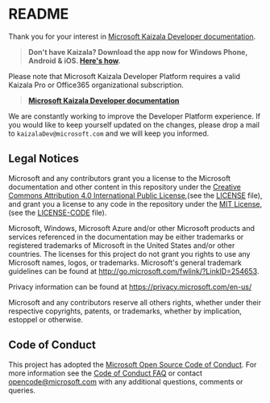 # README

Thank you for your interest in [Microsoft Kaizala Developer documentation](Articles/index.md).

> **Don't have Kaizala? Download the app now for Windows Phone, Android & iOS. [Here's how](Articles/install.md).**

Please note that Microsoft Kaizala Developer Platform requires a valid Kaizala Pro or Office365 organizational subscription.

> **[Microsoft Kaizala Developer documentation](Articles/index.md)**

We are constantly working to improve the Developer Platform experience. If you would like to keep yourself updated on the changes, please drop a mail to `kaizalaDev@microsoft.com` and we will keep you informed.

## Legal Notices

Microsoft and any contributors grant you a license to the Microsoft documentation and
other content in this repository under the [Creative Commons Attribution 4.0 International Public License](https://creativecommons.org/licenses/by/4.0/legalcode),(see the [LICENSE](LICENSE) file),
and grant you a license to any code in the repository under the [MIT License](https://opensource.org/licenses/MIT),(see the [LICENSE-CODE](LICENSE-CODE) file).

Microsoft, Windows, Microsoft Azure and/or other Microsoft products and services referenced in the documentation
may be either trademarks or registered trademarks of Microsoft in the United States and/or other countries.
The licenses for this project do not grant you rights to use any Microsoft names, logos, or trademarks.
Microsoft's general trademark guidelines can be found at http://go.microsoft.com/fwlink/?LinkID=254653.

Privacy information can be found at https://privacy.microsoft.com/en-us/

Microsoft and any contributors reserve all others rights, whether under their respective copyrights, patents,
or trademarks, whether by implication, estoppel or otherwise.

## Code of Conduct

This project has adopted the [Microsoft Open Source Code of Conduct](https://opensource.microsoft.com/codeofconduct/).
For more information see the [Code of Conduct FAQ](https://opensource.microsoft.com/codeofconduct/faq/) or contact [opencode@microsoft.com](mailto:opencode@microsoft.com) with any additional questions, comments or queries.
